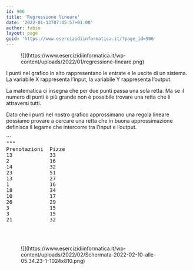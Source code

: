 ```yaml
---
id: 906
title: 'Regressione lineare'
date: '2022-01-13T07:45:57+01:00'
author: fabio
layout: page
guid: 'https://www.esercizidiinformatica.it/?page_id=906'
---
```


<figure class="wp-block-image size-full">![](https://www.esercizidiinformatica.it/wp-content/uploads/2022/01/regressione-lineare.png)</figure>I punti nel grafico in alto rappresentano le entrate e le uscite di un sistema. La variabile X rappresenta l’input, la variabile Y rappresenta l’output.

La matematica ci insegna che per due punti passa una sola retta. Ma se il numero di punti è più grande non è possibile trovare una retta che li attraversi tutti.

Dato che i punti nel nostro grafico approssimano una regola lineare possiamo provare a cercare una retta che in buona approssimazione definisca il legame che intercorre tra l’input e l’output.

<div class="wp-block-simple-code-block-ace" style="height: 250px; position:relative; margin-bottom: 50px;">```
<pre class="wp-block-simple-code-block-ace" data-copy="false" data-fontsize="14" data-lines="Infinity" data-mode="python" data-showlines="true" data-theme="monokai" style="position:absolute;top:0;right:0;bottom:0;left:0">"""
Prenotazioni  Pizze
13            33
2             16
14            32
23            51
13            27
1             16
18            34
10            17
26            29
3             15
3             15
21            32
7             22
22            37
2             13
27            44
6             16
10            21
18            37
15            30
9             26
26            34
8             23
15            39
10            27
21            37
5             17
6             18
13            25
13            23
"""



prenotazioni_x = [13,2 ,14,23,13,1 ,18,10,26,3 ,3 ,21,7 ,22,2 ,27,6 ,10,18,15,9 ,26,8 ,15,10,21,5 ,6 ,13,13]
pizze_y = [33,16,32,51,27,16,34,17,29,15,15,32,22,37,13,44,16,21,37,30,26,34,23,39,27,37,17,18,25,23]

# la funzione predici consiste nell'applicazione
# di una legge lineare
def predici(x, w):
    return x * w

# Errore quadratico medio o devizione standard
def costo(X, Y, w):
    i = 0
    somma = 0
    for i in range(len(X)):
        somma = somma + (predici(X[i], w) - Y[i]) ** 2
    return somma / len(X)
    
# la funzione allena calcola il costo di una retta
# con un coefficiente angolare lievemente modificato
# per vedere se modificandolo il costo sale o scende
def allena(X, Y, num_iterazioni, lr):
    w = 0
    for i in range(num_iterazioni):
        costo_corrente = costo(X, Y, w)
        print("iterazione", i, "costo", costo_corrente)
        if costo(X, Y, w + lr) < costo_corrente:
            w = w + lr
        elif costo(X, Y, w - lr) < costo_corrente:
            w = w - lr            
        else:
            return w


w = allena(prenotazioni_x, pizze_y, 10000, 0.01)

print("Peso ottenuto:", w)

prenotazioni = int(input("Scrivi il numero di prenotazioni di questa sera: "))
pizze = predici(prenotazioni, w)

print("Predico che venderai", pizze, "stasera")

```

</div>La funzione **predici**, realizza la vera e propria predizione che in questo caso consiste nell’applicare una legge lineare. Dato un certo numero di prenotazioni, la funzione predici cerca di indovinare il numero di pizze che verranno vendute quella sera.

Utlizziamo ora la libreria numpy per rendere i calcoli più veloce e la libreria seaborn per visualizzare il grafico contenente dati e retta trovata.

<div class="wp-block-simple-code-block-ace" style="height: 250px; position:relative; margin-bottom: 50px;">```
<pre class="wp-block-simple-code-block-ace" data-copy="false" data-fontsize="14" data-lines="Infinity" data-mode="python" data-showlines="true" data-theme="monokai" style="position:absolute;top:0;right:0;bottom:0;left:0">import numpy as np


def predici(X, w):
    return X * w


def costo(X, Y, w):
    return np.average((predici(X, w) - Y) ** 2)


def allena(X, Y, iterations, lr):
    w = 0
    for i in range(iterations):
        current_loss = costo(X, Y, w)
        print("Iteration %4d => Loss: %.6f" % (i, current_loss))

        if costo(X, Y, w + lr) < current_loss:
            w += lr
        elif costo(X, Y, w - lr) < current_loss:
            w -= lr
        else:
            return w

    raise Exception("Couldn't converge within %d iterations" % iterations)


# Iniizializza i dati
X = np.array([13,2 ,14,23,13,1 ,18,10,26,3 ,3 ,21,7 ,22,2 ,27,6 ,10,18,15,9 ,26,8 ,15,10,21,5 ,6 ,13,13])
Y = np.array([33,16,32,51,27,16,34,17,29,15,15,32,22,37,13,44,16,21,37,30,26,34,23,39,27,37,17,18,25,23])

# Allena il sistema
w = allena(X, Y, iterations=10000, lr=0.01)
print("\nw=%.3f" % w)

# predici il numero di pizze
print("predizione: x=%d => y=%.2f" % (20, predici(20, w)))

# Disegna il grafico
import matplotlib.pyplot as plt
import seaborn as sns
sns.set()
plt.plot(X, Y, "bo")
plt.xticks(fontsize=15)
plt.yticks(fontsize=15)
plt.xlabel("Prenotazioni", fontsize=20)
plt.ylabel("Pizze", fontsize=20)
x_edge, y_edge = 50, 50
plt.axis([0, x_edge, 0, y_edge])
plt.plot([0, x_edge], [0, predici(x_edge, w)], linewidth=1.0, color="g")
plt.show()
```

</div><figure class="wp-block-image size-large">![](https://www.esercizidiinformatica.it/wp-content/uploads/2022/02/Schermata-2022-02-10-alle-05.34.23-1-1024x810.png)</figure>
